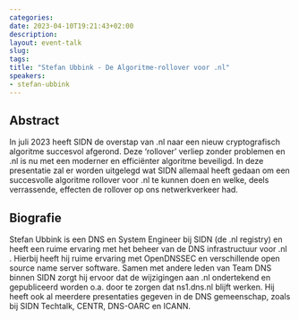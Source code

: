```yaml
---
categories:
date: 2023-04-10T19:21:43+02:00
description:
layout: event-talk
slug:
tags:
title: "Stefan Ubbink - De Algoritme-rollover voor .nl"
speakers:
- stefan-ubbink
---
```


## Abstract

In juli 2023 heeft SIDN de overstap van .nl naar een nieuw cryptografisch algoritme succesvol afgerond. Deze ‘rollover’ verliep zonder problemen en .nl is nu met een moderner en efficiënter algoritme beveiligd. 
In deze presentatie zal er worden uitgelegd wat SIDN allemaal heeft gedaan om een succesvolle algoritme rollover voor .nl te kunnen doen en welke, deels verrassende, effecten de rollover op ons netwerkverkeer had.

## Biografie

Stefan Ubbink is een DNS en System Engineer bij SIDN (de .nl registry) en heeft een ruime ervaring met het beheer van de DNS infrastructuur voor .nl . Hierbij heeft hij ruime ervaring met OpenDNSSEC en verschillende open source name server software. Samen met andere leden van Team DNS binnen SIDN zorgt hij ervoor dat de wijzigingen aan .nl ondertekend en gepubliceerd worden o.a. door te zorgen dat ns1.dns.nl blijft werken. Hij heeft ook al meerdere presentaties gegeven in de DNS gemeenschap, zoals bij SIDN Techtalk, CENTR, DNS-OARC en ICANN.
